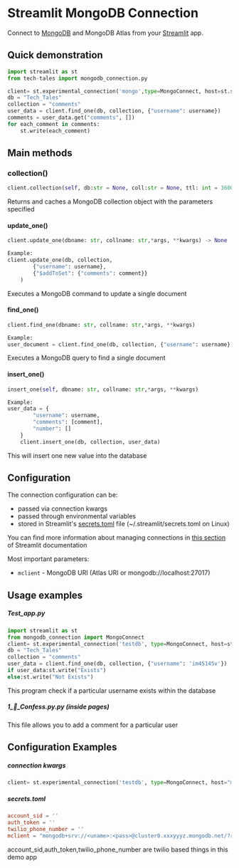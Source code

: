 # Streamlit MongoDB Connection

Connect to [MongoDB](https://mongodb.com/) and MongoDB Atlas from your [Streamlit](https://streamlit.io/) app.

## Quick demonstration

```python
import streamlit as st
from tech-tales import mongodb_connection.py

client= st.experimental_connection('mongo',type=MongoConnect, host=st.secrets['mclient'])
db = "Tech_Tales"
collection = "comments"
user_data = client.find_one(db, collection, {"username": username})
comments = user_data.get("comments", [])
for each_comment in comments:
    st.write(each_comment)
```



## Main methods

### collection()

```python
client.collection(self, db:str = None, coll:str = None, ttl: int = 3600)

```
Returns and caches a MongoDB collection object with the parameters specified

#### update_one()

```python
client.update_one(dbname: str, collname: str,*args, **kwargs) -> None

Example:
client.update_one(db, collection,
        {"username": username},
        {"$addToSet": {"comments": comment}}
    )
```

Executes a MongoDB command to update a single document



#### find_one()

```python
client.find_one(dbname: str, collname: str,*args, **kwargs)

Example:
user_document = client.find_one(db, collection, {"username": username})

```

Executes a MongoDB query to find a single document

#### insert_one()

```python
insert_one(self, dbname: str, collname: str,*args, **kwargs)

Example: 
user_data = {
        "username": username,
        "comments": [comment],
        "number": []
    }
    client.insert_one(db, collection, user_data)
```
This will insert one new value into the database


## Configuration

The connection configuration can be:

- passed via connection kwargs
- passed through environmental variables
- stored in Streamlit's [secrets.toml](https://docs.streamlit.io/library/advanced-features/secrets-management) file (~/.streamlit/secrets.toml on Linux)

You can find more information about managing connections in [this section](https://docs.streamlit.io/library/advanced-features/connecting-to-data#global-secrets-managing-multiple-apps-and-multiple-data-stores) of Streamlit documentation 

Most important parameters:

- `mclient` - MongoDB URI (Atlas URI or mongodb://localhost:27017)

## Usage examples



##### Test_app.py

```python
import streamlit as st
from mongodb_connection import MongoConnect
client= st.experimental_connection('testdb', type=MongoConnect, host=st.secrets['mclient'])
db = "Tech_Tales"
collection = "comments"
user_data = client.find_one(db, collection, {"username": 'im45145v'})
if user_data:st.write("Exists")
else:st.write("Not Exists")
```
This program check if a particular username exists within the database



##### 1_💬_Confess.py.py (inside pages)
This file allows you to add a comment for a particular user



## Configuration Examples



##### connection kwargs

```python
client= st.experimental_connection('testdb', type=MongoConnect, host="mongodb+srv://<uname>:<pass>@cluster0.xxxyyyz.mongodb.net/?retryWrites=true&w=majority")

```

##### secrets.toml

```toml
account_sid = ''
auth_token = ''
twilio_phone_number = ''
mclient = "mongodb+srv://<uname>:<pass>@cluster0.xxxyyyz.mongodb.net/?retryWrites=true&w=majority"
```
account_sid,auth_token,twilio_phone_number are twilio based things in this demo app
